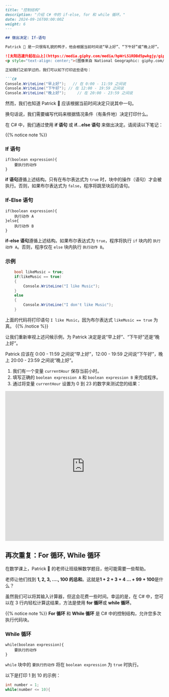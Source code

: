 ```markdown
---
title: "控制结构"
description: "介绍 C# 中的 if-else, for 和 while 循环。"
date: 2024-09-16T00:00:00Z
weight: 6
---

## 做出决定: If-语句

Patrick 🐥 是一只很有礼貌的鸭子，他会根据当前时间说“早上好”、“下午好”或“晚上好”。

![太阳迅速升起在山上](https://media.giphy.com/media/hpWrLS1RDBd5pwkgjy/giphy.gif)
<p style="text-align: center;">(图像来自 National Geographic: giphy.com/natgeochannel)</p>

正如我们之前学过的，我们可以如下打印这些语句：

```C#
Console.WriteLine("早上好");   // 在 0:00 - 11:59 之间说
Console.WriteLine("下午好"); // 在 12:00 - 19:59 之间说
Console.WriteLine("晚上好");     // 在 20:00 - 23:59 之间说
```

然而，我们也知道 Patrick 🐥 应该根据当前时间决定只说其中一句。

换句话说，我们需要编写代码来根据情况条件（有条件地）决定打印什么。

在 C# 中，我们通过使用 **if 语句** 或 **if...else 语句** 来做出决定。请阅读以下笔记：

{{% notice note %}}
### If 语句

```
if(boolean expression){
    要执行的动作
}
```

**if 语句**遵循上述结构。只有在布尔表达式为 `true` 时，块中的操作（语句）才会被执行。否则，如果布尔表达式为 `false`，程序将跳至块后的语句。
### If-Else 语句

```
if(boolean expression){
    执行动作 A
}else{
    执行动作 B
}
```

**if-else 语句**遵循上述结构。如果布尔表达式为 `true`，程序将执行 `if` 块内的 `执行动作 A`。否则，程序仅在 `else` 块内执行 `执行动作 B`。

### 示例

```C#
    bool likeMusic = true;
    if(likeMusic == true) 
    {
        Console.WriteLine("I like Music");
    } 
    else 
    {
        Console.WriteLine("I don't like Music");
    }   
```

上面的代码将打印语句 `I like Music`，因为布尔表达式 `likeMusic == true` 为真。
{{% /notice %}}

让我们重新审视上述问候示例，为 Patrick 决定是说“早上好”、“下午好”还是“晚上好”。

Patrick 应该在 0:00 - 11:59 之间说“早上好”，12:00 - 19:59 之间说“下午好”，晚上 20:00 - 23:59 之间说“晚上好”。

1. 我们有一个变量 `currentHour` 保存当前小时。
2. 填写正确的 `boolean expression A` 和 `boolean expression B` 来完成程序。
3. 通过将变量 `currentHour` 设置为 0 到 23 的数字来测试您的结果：

<iframe width="100%" height="475" src="https://dotnetfiddle.net/Widget/T6AUdh" frameborder="0"></iframe>

## 再次重复：For 循环, While 循环

在数学课上，Patrick 🐥 的老师让班级解数学题目，他可能需要一些帮助。

老师让他们找到 **1, 2, 3, ...., 100 的总和**。这就是**1 + 2 + 3 + 4 ... + 99 + 100**是什么？

虽然我们可以将其输入计算器，但这会花费一些时间。幸运的是，在 C# 中，您可以在 3 行内轻松计算这结果，方法是使用 **for 循环**或 **while 循环**。

{{% notice note %}}
**For 循环** 和 **While 循环** 是 C# 中的控制结构，允许您多次执行代码块。

### While 循环

```
while(boolean expression){
    要执行的动作
}
```

`while` 块中的 `要执行的动作` 将在 `boolean expression` 为 `true` 时执行。

以下是打印 1 到 10 的示例：

```C#
int number = 1;
while(number <= 10){
   